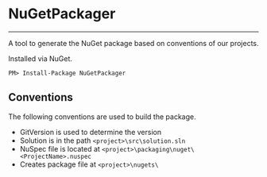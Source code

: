 # NuGetPackager
---------------

A tool to generate the NuGet package based on conventions of our projects.

Installed via NuGet.

    PM> Install-Package NuGetPackager

## Conventions

The following conventions are used to build the package.

- GitVersion is used to determine the version
- Solution is in the path `<project>\src\solution.sln`
- NuSpec file is located at `<project>\packaging\nuget\<ProjectName>.nuspec`
- Creates package file at `<project>\nugets\`